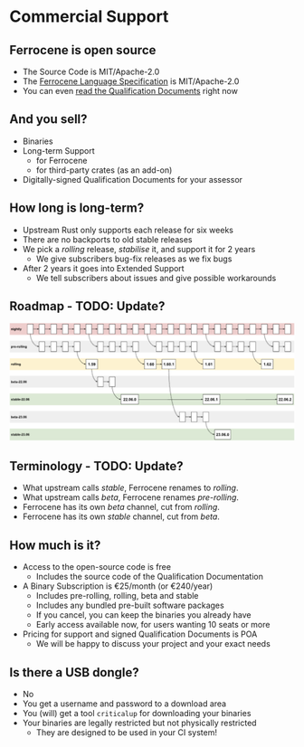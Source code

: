 # Commercial Support

## Ferrocene is open source

* The Source Code is MIT/Apache-2.0
* The [Ferrocene Language Specification] is MIT/Apache-2.0
* You can even [read the Qualification Documents] right now

[Ferrocene Language Specification]: https://spec.ferrocene.dev
[read the Qualification Documents]: https://public-docs.ferrocene.dev/main/index.html

## And you sell?

* Binaries
* Long-term Support
  * for Ferrocene
  * for third-party crates (as an add-on)
* Digitally-signed Qualification Documents for your assessor

## How long is long-term?

* Upstream Rust only supports each release for six weeks
* There are no backports to old stable releases
* We pick a *rolling* release, *stabilise* it, and support it for 2 years
  * We give subscribers bug-fix releases as we fix bugs
* After 2 years it goes into Extended Support
  * We tell subscribers about issues and give possible workarounds

## Roadmap - TODO: Update?

![Ferrocene Release Model](./images/rolling.png)

## Terminology - TODO: Update?

* What upstream calls *stable*, Ferrocene renames to *rolling*.
* What upstream calls *beta*, Ferrocene renames *pre-rolling*.
* Ferrocene has its own *beta* channel, cut from *rolling*.
* Ferrocene has its own *stable* channel, cut from *beta*.

## How much is it?

* Access to the open-source code is free
  * Includes the source code of the Qualification Documentation
* A Binary Subscription is €25/month (or €240/year)
  * Includes pre-rolling, rolling, beta and stable
  * Includes any bundled pre-built software packages
  * If you cancel, you can keep the binaries you already have
  * Early access available now, for users wanting 10 seats or more
* Pricing for support and signed Qualification Documents is POA
  * We will be happy to discuss your project and your exact needs

## Is there a USB dongle?

* No
* You get a username and password to a download area
* You (will) get a tool `criticalup` for downloading your binaries
* Your binaries are legally restricted but not physically restricted
  * They are designed to be used in your CI system!
